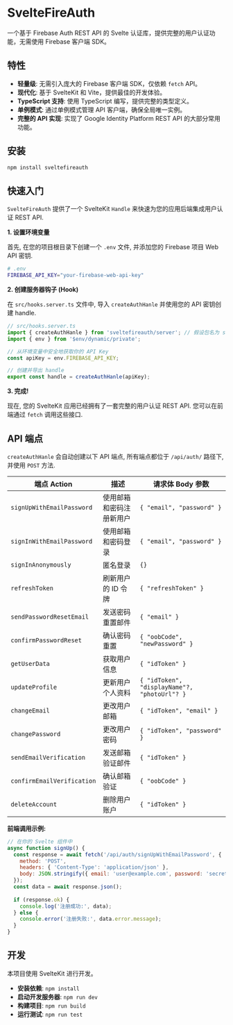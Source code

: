 # SvelteFireAuth

一个基于 Firebase Auth REST API 的 Svelte 认证库，提供完整的用户认证功能，无需使用 Firebase 客户端 SDK。

## 特性

- **轻量级**: 无需引入庞大的 Firebase 客户端 SDK，仅依赖 `fetch` API。
- **现代化**: 基于 SvelteKit 和 Vite，提供最佳的开发体验。
- **TypeScript 支持**: 使用 TypeScript 编写，提供完整的类型定义。
- **单例模式**: 通过单例模式管理 API 客户端，确保全局唯一实例。
- **完整的 API 实现**: 实现了 Google Identity Platform REST API 的大部分常用功能。

## 安装

```bash
npm install sveltefireauth
```

## 快速入门

`SvelteFireAuth` 提供了一个 SvelteKit `Handle` 来快速为您的应用后端集成用户认证 REST API.

**1. 设置环境变量**

首先, 在您的项目根目录下创建一个 `.env` 文件, 并添加您的 Firebase 项目 Web API 密钥.

```bash
# .env
FIREBASE_API_KEY="your-firebase-web-api-key"
```

**2. 创建服务器钩子 (Hook)**

在 `src/hooks.server.ts` 文件中, 导入 `createAuthHanle` 并使用您的 API 密钥创建 handle.

```typescript
// src/hooks.server.ts
import { createAuthHanle } from 'sveltefireauth/server'; // 假设包名为 sveltefireauth
import { env } from '$env/dynamic/private';

// 从环境变量中安全地获取你的 API Key
const apiKey = env.FIREBASE_API_KEY;

// 创建并导出 handle
export const handle = createAuthHanle(apiKey);
```

**3. 完成!**

现在, 您的 SvelteKit 应用已经拥有了一套完整的用户认证 REST API. 您可以在前端通过 `fetch` 调用这些接口.

## API 端点

`createAuthHanle` 会自动创建以下 API 端点, 所有端点都位于 `/api/auth/` 路径下, 并使用 `POST` 方法.

| 端点 Action                 | 描述                               | 请求体 Body 参数                                   |
| --------------------------- | ---------------------------------- | -------------------------------------------------- |
| `signUpWithEmailPassword`   | 使用邮箱和密码注册新用户         | `{ "email", "password" }`                          |
| `signInWithEmailPassword`   | 使用邮箱和密码登录               | `{ "email", "password" }`                          |
| `signInAnonymously`         | 匿名登录                         | `{}`                                               |
| `refreshToken`              | 刷新用户的 ID 令牌               | `{ "refreshToken" }`                               |
| `sendPasswordResetEmail`    | 发送密码重置邮件                 | `{ "email" }`                                      |
| `confirmPasswordReset`      | 确认密码重置                     | `{ "oobCode", "newPassword" }`                     |
| `getUserData`               | 获取用户信息                     | `{ "idToken" }`                                    |
| `updateProfile`             | 更新用户个人资料                 | `{ "idToken", "displayName"?, "photoUrl"? }`       |
| `changeEmail`               | 更改用户邮箱                     | `{ "idToken", "email" }`                           |
| `changePassword`            | 更改用户密码                     | `{ "idToken", "password" }`                        |
| `sendEmailVerification`     | 发送邮箱验证邮件                 | `{ "idToken" }`                                    |
| `confirmEmailVerification`  | 确认邮箱验证                     | `{ "oobCode" }`                                    |
| `deleteAccount`             | 删除用户账户                     | `{ "idToken" }`                                    |

**前端调用示例:**

```javascript
// 在你的 Svelte 组件中
async function signUp() {
  const response = await fetch('/api/auth/signUpWithEmailPassword', {
    method: 'POST',
    headers: { 'Content-Type': 'application/json' },
    body: JSON.stringify({ email: 'user@example.com', password: 'secretpassword' })
  });
  const data = await response.json();
  
  if (response.ok) {
    console.log('注册成功:', data);
  } else {
    console.error('注册失败:', data.error.message);
  }
}
```

## 开发

本项目使用 SvelteKit 进行开发。

- **安装依赖**: `npm install`
- **启动开发服务器**: `npm run dev`
- **构建项目**: `npm run build`
- **运行测试**: `npm run test`
